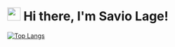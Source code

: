 <head>
<link href="https://cdn.jsdelivr.net/npm/remixicon@2.5.0/fonts/remixicon.css" rel="stylesheet">
</head>

# <img src="https://raw.githubusercontent.com/MartinHeinz/MartinHeinz/master/wave.gif" width="30px"> Hi there, I'm Savio Lage!

[![Top Langs](https://github-readme-stats.vercel.app/api?username=saviollage&show_icons=true&theme=dracula&count_private=true&border=false)](https://github.com/saviollage)

